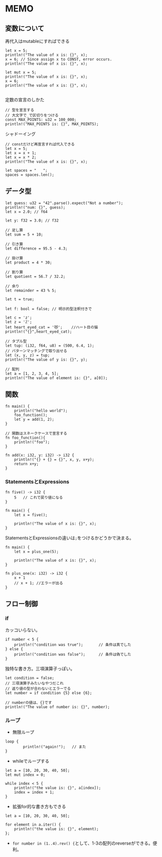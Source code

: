 # MEMO

## 変数について
再代入はmutableにすればできる
 ```
let x = 5;
println!("The value of x is: {}", x);
x = 6; // Since assign x to CONST, error occurs.
println!("The value of x is: {}", x);

let mut x = 5;
println!("The value of x is: {}", x);
x = 6;
println!("The value of x is: {}", x);
    
```

定数の宣言のしかた
```
// 型を宣言する
// 大文字で_で区切りをつける
const MAX_POINTS: u32 = 100_000;
println!("MAX_POINTS is: {}", MAX_POINTS);
```

シャドーイング
```
// constだけど再宣言すれば代入できる
let x = 5;
let x = x + 1;
let x = x * 2;
println!("The value of x is: {}", x);
```

```
let spaces = "   ";
spaces = spaces.len();
```

## データ型
```
let guess: u32 = "42".parse().expect("Not a number");
println!("num: {}", guess);
let x = 2.0; // f64

let y: f32 = 3.0; // f32

// 足し算
let sum = 5 + 10;

// 引き算
let difference = 95.5 - 4.3;

// 掛け算
let product = 4 * 30;

// 割り算
let quotient = 56.7 / 32.2;

// 余り
let remainder = 43 % 5;

let t = true;

let f: bool = false; // 明示的型注釈付きで

let c = 'z';
let z = 'ℤ';
let heart_eyed_cat = '😻';    //ハート目の猫
println!("{}",heart_eyed_cat);

// タプル型
let tup: (i32, f64, u8) = (500, 6.4, 1);
// パターンマッチングで取り出せる
let (x, y, z) = tup;
println!("The value of y is: {}", y);

// 配列
let a = [1, 2, 3, 4, 5];
println!("The value of element is: {}", a[0]);
```

## 関数
```
fn main() {
    println!("hello world");
    foo_function();
    let y = add(1, 2);
}

// 関数はスネークケースで宣言する
fn foo_function(){
    println!("foo");
}

fn add(x: i32, y: i32) -> i32 {
    println!("{} + {} = {}", x, y, x+y);
    return x+y;
}
```
### StatementsとExpressions
```
fn five() -> i32 {
    5   // これで戻り値になる
}

fn main() {
    let x = five();

    println!("The value of x is: {}", x);
}
```
StatementsとExpressionsの違いは`;`をつけるかどうかで決まる。
```
fn main() {
    let x = plus_one(5);

    println!("The value of x is: {}", x);
}

fn plus_one(x: i32) -> i32 {
    x + 1
    // x + 1; //エラーが出る
}
```

## フロー制御
### if
カッコいらない。
```
if number < 5 {
    println!("condition was true");       // 条件は真でした
} else {
    println!("condition was false");      // 条件は偽でした
}
```
独特な書き方。三項演算子っぽい。
```
let condition = false;
// 三項演算子みたいなやつだこれ
// 返り値の型が合わないとエラーでる
let number = if condition {5} else {6};

// numberの値は、{}です
println!("The value of number is: {}", number);
```

### ループ
- 無限ループ
```
loop {
        println!("again!");   // また
}
```
- whileでループする
```
let a = [10, 20, 30, 40, 50];
let mut index = 0;

while index < 5 {
    println!("the value is: {}", a[index]);
    index = index + 1;
}
```
- 拡張for的な書き方もできる
```
let a = [10, 20, 30, 40, 50];

for element in a.iter() {
    println!("the value is: {}", element);
};
```
- `for number in (1..4).rev() {`として、1-3の配列のreverseができる。便利。